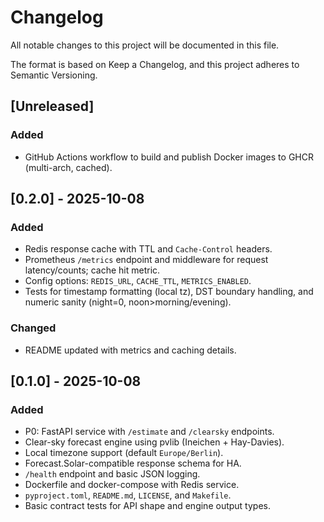 # Changelog

All notable changes to this project will be documented in this file.

The format is based on Keep a Changelog, and this project adheres to Semantic Versioning.

## [Unreleased]

### Added
- GitHub Actions workflow to build and publish Docker images to GHCR (multi-arch, cached).

## [0.2.0] - 2025-10-08

### Added
- Redis response cache with TTL and `Cache-Control` headers.
- Prometheus `/metrics` endpoint and middleware for request latency/counts; cache hit metric.
- Config options: `REDIS_URL`, `CACHE_TTL`, `METRICS_ENABLED`.
- Tests for timestamp formatting (local tz), DST boundary handling, and numeric sanity (night=0, noon>morning/evening).

### Changed
- README updated with metrics and caching details.

## [0.1.0] - 2025-10-08

### Added
- P0: FastAPI service with `/estimate` and `/clearsky` endpoints.
- Clear-sky forecast engine using pvlib (Ineichen + Hay-Davies).
- Local timezone support (default `Europe/Berlin`).
- Forecast.Solar-compatible response schema for HA.
- `/health` endpoint and basic JSON logging.
- Dockerfile and docker-compose with Redis service.
- `pyproject.toml`, `README.md`, `LICENSE`, and `Makefile`.
- Basic contract tests for API shape and engine output types.
